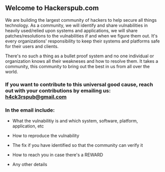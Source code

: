 ## Welcome to Hackerspub.com

We are building the largest community of hackers to help secure all things technology. As a community, we will identify and share vulnabilities in heavily used/relied upon systems and applications, we will share patches/resolutions to the vulnabilities if and when we figure them out. It's every organizations' responsibility to keep their systems and platforms safe for their users and clients.

There's no such a thing as a bullet proof system and no one individual or organization knows all their weakneses and how to resolve them. It takes a community, this community to bring out the best in us from all over the world.

### If you want to contribute to this universal good cause, reach out with your contributions by emailing us: h4ck3rspub@gmail.com

### In the email include:

- What the vulnabilitiy is and which system, software, platform, application, etc

- How to reproduce the vulnability 

- The fix if you have identified so that the community can verify it

- How to reach you in case there's a REWARD

- Any other details




